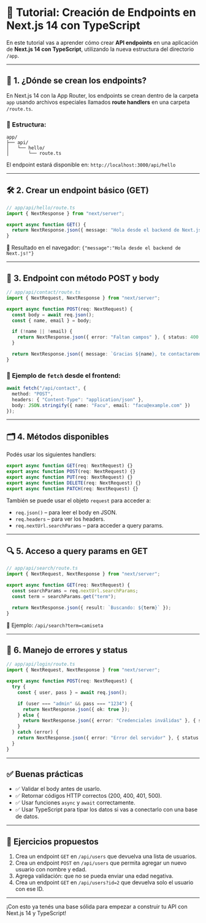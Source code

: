 
# 📡 Tutorial: Creación de Endpoints en Next.js 14 con TypeScript

En este tutorial vas a aprender cómo crear **API endpoints** en una aplicación de **Next.js 14 con TypeScript**, utilizando la nueva estructura del directorio `/app`.

---

## 📁 1. ¿Dónde se crean los endpoints?

En Next.js 14 con la App Router, los endpoints se crean dentro de la carpeta `app` usando archivos especiales llamados **route handlers** en una carpeta `/route.ts`.

### 📌 Estructura:

```
app/
├── api/
│   └── hello/
│       └── route.ts
```

El endpoint estará disponible en: `http://localhost:3000/api/hello`

---

## 🛠️ 2. Crear un endpoint básico (GET)

```ts
// app/api/hello/route.ts
import { NextResponse } from "next/server";

export async function GET() {
  return NextResponse.json({ message: "Hola desde el backend de Next.js!" });
}
```

📌 Resultado en el navegador: `{"message":"Hola desde el backend de Next.js!"}`

---

## 📩 3. Endpoint con método POST y body

```ts
// app/api/contact/route.ts
import { NextRequest, NextResponse } from "next/server";

export async function POST(req: NextRequest) {
  const body = await req.json();
  const { name, email } = body;

  if (!name || !email) {
    return NextResponse.json({ error: "Faltan campos" }, { status: 400 });
  }

  return NextResponse.json({ message: `Gracias ${name}, te contactaremos pronto.` });
}
```

### 🧪 Ejemplo de `fetch` desde el frontend:

```ts
await fetch("/api/contact", {
  method: "POST",
  headers: { "Content-Type": "application/json" },
  body: JSON.stringify({ name: "Facu", email: "facu@example.com" })
});
```

---

## 🗂️ 4. Métodos disponibles

Podés usar los siguientes handlers:

```ts
export async function GET(req: NextRequest) {}
export async function POST(req: NextRequest) {}
export async function PUT(req: NextRequest) {}
export async function DELETE(req: NextRequest) {}
export async function PATCH(req: NextRequest) {}
```

También se puede usar el objeto `request` para acceder a:

- `req.json()` – para leer el body en JSON.
- `req.headers` – para ver los headers.
- `req.nextUrl.searchParams` – para acceder a query params.

---

## 🔍 5. Acceso a query params en GET

```ts
// app/api/search/route.ts
import { NextRequest, NextResponse } from "next/server";

export async function GET(req: NextRequest) {
  const searchParams = req.nextUrl.searchParams;
  const term = searchParams.get("term");

  return NextResponse.json({ result: `Buscando: ${term}` });
}
```

📌 Ejemplo: `/api/search?term=camiseta`

---

## 🔐 6. Manejo de errores y status

```ts
// app/api/login/route.ts
import { NextRequest, NextResponse } from "next/server";

export async function POST(req: NextRequest) {
  try {
    const { user, pass } = await req.json();

    if (user === "admin" && pass === "1234") {
      return NextResponse.json({ ok: true });
    } else {
      return NextResponse.json({ error: "Credenciales inválidas" }, { status: 401 });
    }
  } catch (error) {
    return NextResponse.json({ error: "Error del servidor" }, { status: 500 });
  }
}
```

---

## ✅ Buenas prácticas

- ✅ Validar el body antes de usarlo.
- ✅ Retornar códigos HTTP correctos (200, 400, 401, 500).
- ✅ Usar funciones `async` y `await` correctamente.
- ✅ Usar TypeScript para tipar los datos si vas a conectarlo con una base de datos.

---

## 🧪 Ejercicios propuestos

1. Crea un endpoint `GET` en `/api/users` que devuelva una lista de usuarios.
2. Crea un endpoint `POST` en `/api/users` que permita agregar un nuevo usuario con nombre y edad.
3. Agrega validación: que no se pueda enviar una edad negativa.
4. Crea un endpoint `GET` en `/api/users?id=2` que devuelva solo el usuario con ese ID.

---

¡Con esto ya tenés una base sólida para empezar a construir tu API con Next.js 14 y TypeScript!
